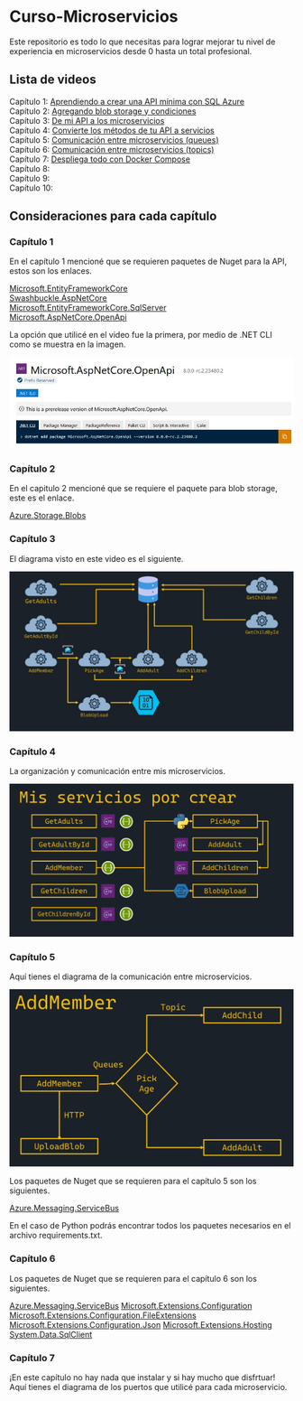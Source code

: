 # Curso-Microservicios

Este repositorio es todo lo que necesitas para lograr mejorar tu nivel de experiencia en microservicios desde 0 hasta un total profesional.

## Lista de videos

Capítulo 1: [Aprendiendo a crear una API mínima con SQL Azure](https://youtu.be/LFo1Vaz3s_M)  
Capítulo 2: [Agregando blob storage y condiciones](https://youtu.be/RiLmmZex3hA)  
Capítulo 3: [De mi API a los microservicios](https://youtu.be/o1t-53TSSaA)  
Capítulo 4: [Convierte los métodos de tu API a servicios](https://youtu.be/mxQS5o6HVrk)  
Capítulo 5: [Comunicación entre microservicios (queues)](https://youtu.be/NosvtzxYj3A)  
Capítulo 6: [Comunicación entre microservicios (topics)](https://youtu.be/hHxH25g_s1c)   
Capítulo 7: [Despliega todo con Docker Compose](https://youtu.be/D20YlUm_5_I)  
Capítulo 8:  
Capítulo 9:  
Capítulo 10:  

## Consideraciones para cada capítulo

### Capítulo 1

En el capítulo 1 mencioné que se requieren paquetes de Nuget para la API, estos son los enlaces.

[Microsoft.EntityFrameworkCore](https://www.nuget.org/packages/Microsoft.EntityFrameworkCore)  
[Swashbuckle.AspNetCore](https://www.nuget.org/packages/Swashbuckle.AspNetCore)  
[Microsoft.EntityFrameworkCore.SqlServer](https://www.nuget.org/packages/Microsoft.EntityFrameworkCore.SqlServer/)  
[Microsoft.AspNetCore.OpenApi](https://www.nuget.org/packages/Microsoft.AspNetCore.OpenApi)  

La opción que utilicé en el video fue la primera, por medio de .NET CLI como se muestra en la imagen.

![Nuget](/assets/cap01img01.jpg "Nuget")

### Capítulo 2

En el capitulo 2 mencioné que se requiere el paquete para blob storage, este es el enlace.

[Azure.Storage.Blobs](https://www.nuget.org/packages/Azure.Storage.Blobs)

### Capítulo 3

El diagrama visto en este video es el siguiente.

![Arquitectura](/assets/cap03img01.jpg "Arquitectura")

### Capítulo 4

La organización y comunicación entre mis microservicios.

![Arquitectura](/assets/cap04img01.jpg "Arquitectura")

### Capítulo 5

Aquí tienes el diagrama de la comunicación entre microservicios.

![Diagrama](/assets/cap05img01.jpg "Diagrama")

Los paquetes de Nuget que se requieren para el capítulo 5 son los siguientes.

[Azure.Messaging.ServiceBus](https://www.nuget.org/packages/Azure.Messaging.ServiceBus)

En el caso de Python podrás encontrar todos los paquetes necesarios en el archivo requirements.txt.

### Capítulo 6

Los paquetes de Nuget que se requieren para el capítulo 6 son los siguientes.

[Azure.Messaging.ServiceBus](https://www.nuget.org/packages/Azure.Messaging.ServiceBus)
[Microsoft.Extensions.Configuration](https://www.nuget.org/packages/Microsoft.Extensions.Configuration)
[Microsoft.Extensions.Configuration.FileExtensions](https://www.nuget.org/packages/Microsoft.Extensions.Configuration.FileExtensions)
[Microsoft.Extensions.Configuration.Json](https://www.nuget.org/packages/Microsoft.Extensions.Configuration.Json)
[Microsoft.Extensions.Hosting](https://www.nuget.org/packages/Microsoft.Extensions.Hosting)
[System.Data.SqlClient](https://www.nuget.org/packages/System.Data.SqlClient)

### Capítulo 7

¡En este capítulo no hay nada que instalar y si hay mucho que disfrtuar! Aquí tienes el diagrama de los puertos que utilicé para cada microservicio.



